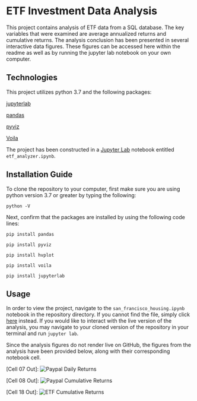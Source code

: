 # ETF Investment Data Analysis

This project contains analysis of ETF data from a SQL database. The key variables that were examined are average annualized returns and cumulative returns. The analysis conclusion has been presented in several interactive data figures. These figures can be accessed here within the readme as well as by running the jupyter lab notebook on your own computer. 

## Technologies

This project utilizes python 3.7 and the following packages:

[jupyterlab](https://jupyter.org/)

[pandas](https://pandas.pydata.org/)

[pyviz](https://pyviz.org/)

[Voila](https://pypi.org/project/voila/)

The project has been constructed in a [Jupyter Lab](https://jupyter.org/) notebook entitled `etf_analyzer.ipynb`.

## Installation Guide

To clone the repository to your computer, first make sure you are using python version 3.7 or greater by typing the following:

`python -V`

Next, confirm that the packages are installed by using the following code lines:

`pip install pandas`

`pip install pyviz`

`pip install hvplot`

`pip install voila`

`pip install jupyterlab`

## Usage

In order to view the project, navigate to the `san_francisco_housing.ipynb` notebook in the repository directory. If you cannot find the file, simply click [here](https://github.com/MaxAcheson/Module_7_Challenge/blob/main/Starter_Code/etf_analyzer.ipynb) instead. If you would like to interact with the live version of the analysis, you may navigate to your cloned version of the repository in your terminal and run `jupyter lab`.

Since the analysis figures do not render live on GitHub, the figures from the analysis have been provided below, along with their corresponding notebook cell.

[Cell 07 Out]:
![Paypal Daily Returns](https://github.com/MaxAcheson/Module_7_Challenge/blob/main/Images/First%20Figure%20Paypal%20Daily%20Returns.png)

[Cell 08 Out]:
![Paypal Cumulative Returns](https://github.com/MaxAcheson/Module_7_Challenge/blob/main/Images/Second%20Figure%20Paypal%20Cumulative%20Returns.png)

[Cell 18 Out]:
![ETF Cumulative Returns](https://github.com/MaxAcheson/Module_7_Challenge/blob/main/Images/Third%20Figure%20Paypal%20Cumulative%20Returns%20Portfolio.png)